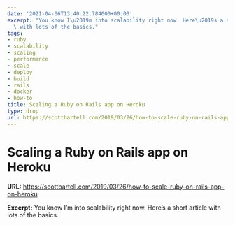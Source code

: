 ```yaml
---
date: '2021-04-06T13:40:22.784000+00:00'
excerpt: "You know I\u2019m into scalability right now. Here\u2019s a short article\
  \ with lots of the basics."
tags:
- ruby
- scalability
- scaling
- performance
- scale
- deploy
- build
- rails
- docker
- how-to
title: Scaling a Ruby on Rails app on Heroku
type: drop
url: https://scottbartell.com/2019/03/26/how-to-scale-ruby-on-rails-app-on-heroku
---
```


# Scaling a Ruby on Rails app on Heroku

**URL:** https://scottbartell.com/2019/03/26/how-to-scale-ruby-on-rails-app-on-heroku

**Excerpt:** You know I’m into scalability right now. Here’s a short article with lots of the basics.
